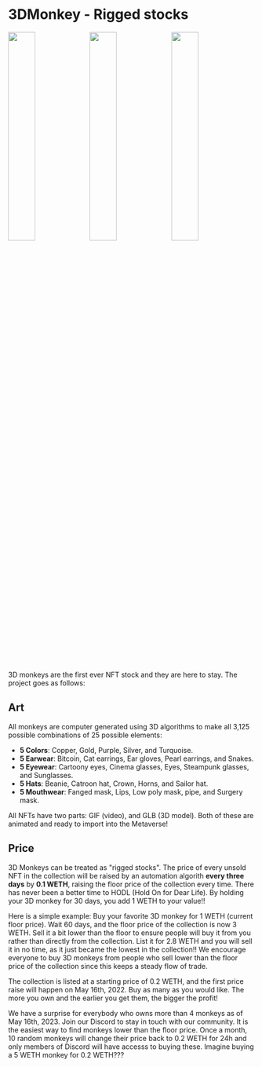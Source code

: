 # 3DMonkey - Rigged stocks  
<img src="https://github.com/miniquinox/3D-Monkeys/blob/main/Sample%20GIFs/CopperHornsSteampunk_glassesSnakesFanged_mask.gif?raw=true" width="33%"/><img src="https://github.com/miniquinox/3D-Monkeys/blob/main/Sample%20GIFs/PurpleCartoon_hatSunglassesEar_glovesLow_poly_mask.gif?raw=true" width="33%"/><img src="https://github.com/miniquinox/3D-Monkeys/blob/main/Sample%20GIFs/SilverSailor_hatCartoony_eyesBitcoinSurgery_mask.gif?raw=true" width="33%"/>  
  
3D monkeys are the first ever NFT stock and they are here to stay. The project goes as follows:  

## Art
All monkeys are computer generated using 3D algorithms to make all 3,125 possible combinations of 25 possible elements:  
- **5 Colors**: Copper, Gold, Purple, Silver, and Turquoise.  
- **5 Earwear**: Bitcoin, Cat earrings, Ear gloves, Pearl earrings, and Snakes.  
- **5 Eyewear**: Cartoony eyes, Cinema glasses, Eyes, Steampunk glasses, and Sunglasses.  
- **5 Hats**: Beanie, Catroon hat, Crown, Horns, and Sailor hat.  
- **5 Mouthwear**: Fanged mask, Lips, Low poly mask, pipe, and Surgery mask.  
  
All NFTs have two parts: GIF (video), and GLB (3D model). Both of these are animated and ready to import into the Metaverse!  
  
## Price
3D Monkeys can be treated as "rigged stocks". The price of every unsold NFT in the collection will be raised by an automation algorith **every three days** by **0.1 WETH**, raising the floor price of the collection every time. There has never been a better time to HODL (Hold On for Dear Life). By holding your 3D monkey for 30 days, you add 1 WETH to your value!!  
  
Here is a simple example: Buy your favorite 3D monkey for 1 WETH (current floor price). Wait 60 days, and the floor price of the collection is now 3 WETH. Sell it a bit lower than the floor to ensure people will buy it from you rather than directly from the collection. List it for 2.8 WETH and you will sell it in no time, as it just became the lowest in the collection!! We encourage everyone to buy 3D monkeys from people who sell lower than the floor price of the collection since this keeps a steady flow of trade.  
  
The collection is listed at a starting price of 0.2 WETH, and the first price raise will happen on May 16th, 2022. Buy as many as you would like. The more you own and the earlier you get them, the bigger the profit!  
  
We have a surprise for everybody who owns more than 4 monkeys as of May 16th, 2023. Join our Discord to stay in touch with our community. It is the easiest way to find monkeys lower than the floor price. Once a month, 10 random monkeys will change their price back to 0.2 WETH for 24h and only members of Discord will have accesss to buying these. Imagine buying a 5 WETH monkey for 0.2 WETH???  
  
